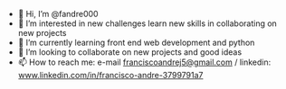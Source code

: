 - 👋 Hi, I’m @fandre000
- 👀 I’m interested in new challenges learn new skills in collaborating on new projects
- 🌱 I’m currently learning front end web development and python
- 💞️ I’m looking to collaborate on new projects and good ideas
- 📫 How to reach me: e-mail franciscoandrej5@gmail.com /  linkedin: www.linkedin.com/in/francisco-andre-3799791a7

<!---
fandre000/fandre000 is a ✨ special ✨ repository because its `README.md` (this file) appears on your GitHub profile.
You can click the Preview link to take a look at your changes.
--->
